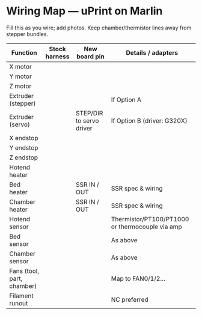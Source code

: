 # Wiring Map — uPrint on Marlin

Fill this as you wire; add photos. Keep chamber/thermistor lines away from stepper bundles.

| Function | Stock harness | New board pin | Details / adapters |
|---|---|---|---|
| X motor |  |  |  |
| Y motor |  |  |  |
| Z motor |  |  |  |
| Extruder (stepper) |  |  | If Option A |
| Extruder (servo) |  | STEP/DIR to servo driver | If Option B (driver: G320X) |
| X endstop |  |  |  |
| Y endstop |  |  |  |
| Z endstop |  |  |  |
| Hotend heater |  |  |  |
| Bed heater |  | SSR IN / OUT | SSR spec & wiring |
| Chamber heater |  | SSR IN / OUT | SSR spec & wiring |
| Hotend sensor |  |  | Thermistor/PT100/PT1000 or thermocouple via amp |
| Bed sensor |  |  | As above |
| Chamber sensor |  |  | As above |
| Fans (tool, part, chamber) |  |  | Map to FAN0/1/2… |
| Filament runout |  |  | NC preferred |
